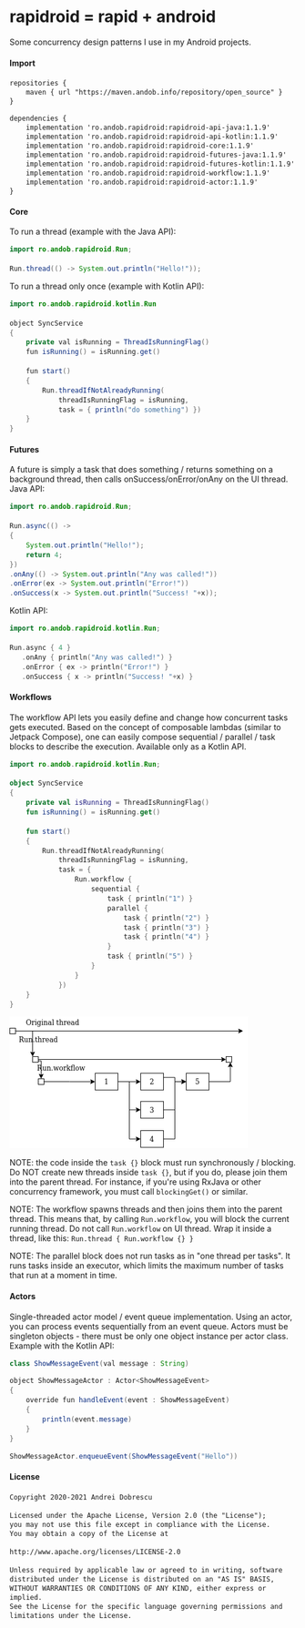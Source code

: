 # rapidroid = rapid + android

Some concurrency design patterns I use in my Android projects.

#### Import

```
repositories {
    maven { url "https://maven.andob.info/repository/open_source" }
}
```

```
dependencies {
    implementation 'ro.andob.rapidroid:rapidroid-api-java:1.1.9'
    implementation 'ro.andob.rapidroid:rapidroid-api-kotlin:1.1.9'
    implementation 'ro.andob.rapidroid:rapidroid-core:1.1.9'
    implementation 'ro.andob.rapidroid:rapidroid-futures-java:1.1.9'
    implementation 'ro.andob.rapidroid:rapidroid-futures-kotlin:1.1.9'
    implementation 'ro.andob.rapidroid:rapidroid-workflow:1.1.9'
    implementation 'ro.andob.rapidroid:rapidroid-actor:1.1.9'
}
`````

#### Core

To run a thread (example with the Java API):

```java
import ro.andob.rapidroid.Run;

Run.thread(() -> System.out.println("Hello!"));
```

To run a thread only once (example with Kotlin API):

```java
import ro.andob.rapidroid.kotlin.Run

object SyncService
{
    private val isRunning = ThreadIsRunningFlag()
    fun isRunning() = isRunning.get()

    fun start()
    {
        Run.threadIfNotAlreadyRunning(
            threadIsRunningFlag = isRunning,
            task = { println("do something") })
    }
}
```

#### Futures

A future is simply a task that does something / returns something on a background thread, then calls onSuccess/onError/onAny on the UI thread. Java API:

```java
import ro.andob.rapidroid.Run;

Run.async(() ->
{
    System.out.println("Hello!");
    return 4;
})
.onAny(() -> System.out.println("Any was called!"))
.onError(ex -> System.out.println("Error!"))
.onSuccess(x -> System.out.println("Success! "+x));
```

Kotlin API:

```kotlin
import ro.andob.rapidroid.kotlin.Run;

Run.async { 4 }
   .onAny { println("Any was called!") }
   .onError { ex -> println("Error!") }
   .onSuccess { x -> println("Success! "+x) }
```

#### Workflows

The workflow API lets you easily define and change how concurrent tasks gets executed. Based on the concept of composable lambdas (similar to Jetpack Compose), one can easily compose sequential / parallel / task blocks to describe the execution. Available only as a Kotlin API.

```kotlin
import ro.andob.rapidroid.kotlin.Run;

object SyncService
{
    private val isRunning = ThreadIsRunningFlag()
    fun isRunning() = isRunning.get()

    fun start()
    {
        Run.threadIfNotAlreadyRunning(
            threadIsRunningFlag = isRunning,
            task = {
                Run.workflow {
                    sequential {
                        task { println("1") }
                        parallel {
                            task { println("2") }
                            task { println("3") }
                            task { println("4") }
                        }
                        task { println("5") }
                    }
                }
            })
    }
}
```

![workflow](https://raw.githubusercontent.com/andob/rapidroid/master/docs/workflow.png)

NOTE: the code inside the ``task {}`` block must run synchronously / blocking. Do NOT create new threads inside ``task {}``, but if you do, please join them into the parent thread. For instance, if you're using RxJava or other concurrency framework, you must call ``blockingGet()`` or similar.

NOTE: The workflow spawns threads and then joins them into the parent thread. This means that, by calling ``Run.workflow``, you will block the current running thread. Do not call ``Run.workflow`` on UI thread. Wrap it inside a thread, like this: ``Run.thread { Run.workflow {} }``

NOTE: The parallel block does not run tasks as in "one thread per tasks". It runs tasks inside an executor, which limits the maximum number of tasks that run at a moment in time.

#### Actors

Single-threaded actor model / event queue implementation. Using an actor, you can process events sequentially from an event queue. Actors must be singleton objects - there must be only one object instance per actor class. Example with the Kotlin API:

```java
class ShowMessageEvent(val message : String)
```

```java
object ShowMessageActor : Actor<ShowMessageEvent>
{
    override fun handleEvent(event : ShowMessageEvent)
    {
        println(event.message)
    }
}
```

```java
ShowMessageActor.enqueueEvent(ShowMessageEvent("Hello"))
```

#### License

```
Copyright 2020-2021 Andrei Dobrescu

Licensed under the Apache License, Version 2.0 (the "License");
you may not use this file except in compliance with the License.
You may obtain a copy of the License at

http://www.apache.org/licenses/LICENSE-2.0

Unless required by applicable law or agreed to in writing, software
distributed under the License is distributed on an "AS IS" BASIS,
WITHOUT WARRANTIES OR CONDITIONS OF ANY KIND, either express or implied.
See the License for the specific language governing permissions and
limitations under the License.
```

